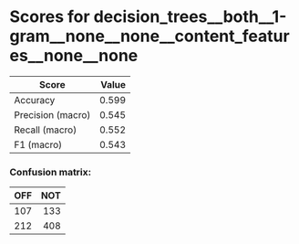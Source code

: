 # Scores for decision_trees__both__1-gram__none__none__content_features__none__none
|      Score      |Value|
|-----------------|----:|
|Accuracy         |0.599|
|Precision (macro)|0.545|
|Recall (macro)   |0.552|
|F1 (macro)       |0.543|

### Confusion matrix:
|OFF|NOT|
|--:|--:|
|107|133|
|212|408|
